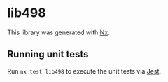 # lib498

This library was generated with [Nx](https://nx.dev).

## Running unit tests

Run `nx test lib498` to execute the unit tests via [Jest](https://jestjs.io).
